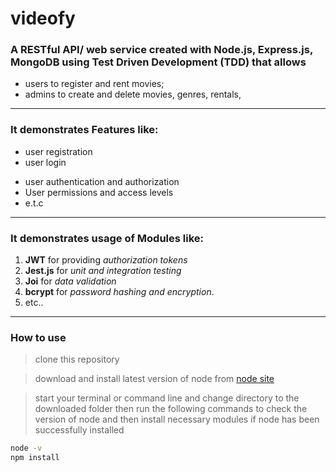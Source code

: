 # videofy

### A **RESTful API/ web service** created with Node.js, Express.js, MongoDB using Test Driven Development (TDD) that allows

- users to register and rent movies;
- admins to create and delete movies, genres, rentals,

---

### It demonstrates Features like:

- user registration
- user login

* user authentication and authorization
* User permissions and access levels
* e.t.c

---

### It demonstrates usage of Modules like:

1. **JWT** for providing _authorization tokens_
1. **Jest.js** for _unit and integration testing_
1. **Joi** for _data validation_
1. **bcrypt** for _password hashing and encryption_.
1. etc..

---

### How to use

> clone this repository

> download and install latest version of node from [node site](https://nodejs.org/ "nodejs.org")

> start your terminal or command line and change directory to the downloaded folder then run the following commands to check the version of node and then install necessary modules if node has been successfully installed

```bash
node -v
npm install
```
